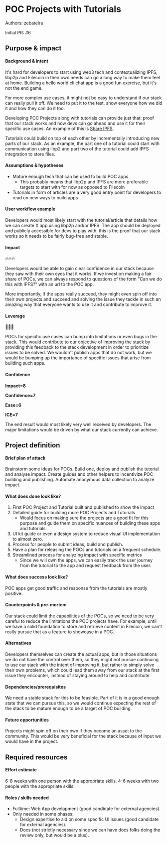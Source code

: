 # POC Projects with Tutorials

Authors: zebateira

Initial PR: #6

## Purpose &amp; impact 
#### Background &amp; intent

It's hard for developers to start using web3 tech and contextualizing IPFS, libp2p and Filecoin in their own needs can go a long way to make them feel at home.
Building a hello world cli chat app is a good fun exercise, but it's not the end game.

For more complex use cases, it might not be easy to understand if our stack can really pull it off. We need to put it to the test, show everyone how we did it and how they can do it too.

Developing POC Projects along with tutorials can provide just that: proof that our stack works and how devs can go ahead and use it for their specific use cases.
An example of this is [Share IPFS](https://share.ipfs.io).

Tutorials could build on top of each other by incrementally introducing new parts of our stack. As an example, the part one of a tutorial could start with communication using libp2 and part two of the tutorial could add IPFS integration to store files.

#### Assumptions &amp; hypotheses

- Mature enough tech that can be used to build POC apps
  - This probably means that libp2p and IPFS are more preferable targets to start with for now as opposed to Filecoin
- Tutorials in form of articles are a very good entry point for developers to read on new ways to build apps

#### User workflow example

Developers would most likely start with the tutorial/article that details how we can create X app using libp2p and/or IPFS.
The app should be deployed and publicly accessible for devs to play with: this is the proof that our stack works so it needs to be fairly bug-free and stable.

#### Impact

🔥🔥🔥

Developers would be able to gain clear confidence in our stack because they saw with their own eyes that it works. If we invest on making a fair share of POCs, we can always respond to questions of the form "Can we do this with IPFS?" with an url to the POC app.

More importantly, if the apps really succeed, they might even spin off into their own projects and succeed and solving the issue they tackle in such an amazing way that everyone wants to use it and contribute to improve it.

#### Leverage

🎯🎯🎯

POCs for specific use cases can bump into limitations or even bugs in the stack. This would contribute to our objective of improving the stack by providing this feedback to the stack development in order to prioritize issues to be solved.
We wouldn't publish apps that do not work, but we would be bumping up the importance of specific issues that arise from building such apps.

#### Confidence

**Impact=8**

**Confidence=7**

**Ease=6**

**ICE=7**

The end result would most likely very well received by developers. The major limitations would be driven by what our stack currently can achieve.

## Project definition
#### Brief plan of attack

Brainstorm some ideas for POCs. Build one, deploy and publish the tutorial and analyse impact.
Create guides and other helpers to incentivize POC building and publishing.
Automate anonymous data collection to analyze impact.

#### What does done look like?

1. First POC Project and Tutorial built and published to show the impact
1. Detailed guide for building more POC Projects and Tutorials
    - Would focus on making sure the projects are a good fit for this purpose and guide them on specific nuances of building these apps and tutorials.
1. UI kit guide or even a design system to reduce visual UI implementation to almost zero.
1. Process for people to submit ideas, build and publish.
1. Have a plan for releasing the POCs and tutorials on a frequent schedule.
1. Streamlined process for analyzing impact with specific metrics
    - Since we will own the apps, we can easily track the user journey from the tutorial to the app and request feedback from the user.


####  What does success look like?

POC apps get good traffic and response from the tutorials are mostly positive.


#### Counterpoints &amp; pre-mortem

Our stack could limit the capabilities of the POCs, so we need to be very careful to reduce the limitations the POC projects have. For example, until we have a solid foundation to store and retrieve content in Filecoin, we can't really pursue that as a feature to showcase in a POC.

#### Alternatives
Developers themselves can create the actual apps, but in those situations we do not have the control over them, so they might not pursue continuing to use our stack with the intent of improving it, but rather to simply solve their own problems, which could lead them away from our stack at the first issue they encounter, instead of staying around to help and contribute.

#### Dependencies/prerequisites

We need a stable stack for this to be feasible. Part of it is in a good enough state that we can pursue this, so we would continue expecting the rest of the stack to be mature enough to be a target of POC building.

#### Future opportunities

Projects might spin off on their own if they become an asset to the community.
This would be very beneficial for the stack because of input we would have in the project.

## Required resources

#### Effort estimate

6-8 weeks with one person with the appropriate skills.
4-6 weeks with two people with the appropriate skills.

#### Roles / skills needed

- Fulltime: Web App development (good candidate for external agencies).
- Only needed in some phases:
    - Design expertise to aid on some specific UI issues (good candidate for external agencies).
    - Docs (not strictly necessary since we can have docs folks doing the review only, but would be a plus).

